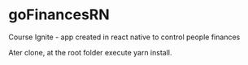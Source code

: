 # goFinancesRN
Course Ignite - app created in react native to control people finances

Ater clone, at the root folder execute yarn install.

